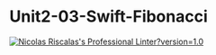 # Unit2-03-Swift-Fibonacci
[![Nicolas Riscalas's Professional Linter](https://github.com/ICS4U-Programming-NicolasR/Unit2-03-Swift-Fibonacci/actions/workflows/main.yml/badge.svg)?version=1.0](https://github.com/ICS4U-Programming-NicolasR/Unit2-03-Swift-Fibonacci/actions/workflows/main.yml)
